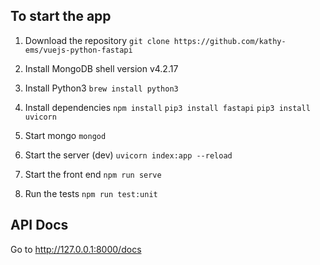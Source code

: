 ## To start the app
1. Download the repository
`git clone https://github.com/kathy-ems/vuejs-python-fastapi`

2. Install MongoDB shell version v4.2.17

2. Install Python3
`brew install python3`

3. Install dependencies
`npm install`
`pip3 install fastapi`
`pip3 install uvicorn`

4. Start mongo
`mongod`

5. Start the server (dev)
`uvicorn index:app --reload`

6. Start the front end
`npm run serve`

7. Run the tests
`npm run test:unit`

## API Docs
Go to http://127.0.0.1:8000/docs
